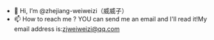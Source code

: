 - 👋 Hi, I’m @zhejiang-weiweizi（威威子）
- 📫 How to reach me ? YOU can send me an email and I'll read it!My email address is:zjweiweizi@qq.com

<!---
zhejiang-weiweizi/zhejiang-weiweizi is a ✨ special ✨ repository because its `README.md` (this file) appears on your GitHub profile.
You can click the Preview link to take a look at your changes.
--->
